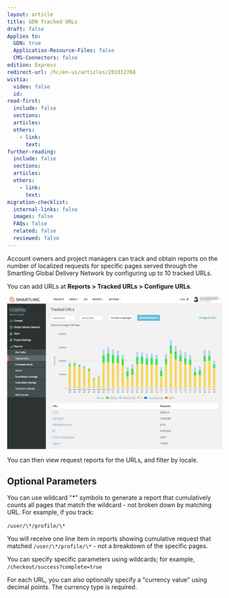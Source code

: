 ```yaml
---
layout: article
title: GDN Tracked URLs
draft: false
Applies to:
  GDN: true
  Application-Resource-Files: false
  CMS-Connectors: false
edition: Express
redirect-url: /hc/en-us/articles/201012768
wistia:
  video: false
  id:
read-first:
  include: false
  sections:
  articles:
  others:
    - link:
      text:
further-reading:
  include: false
  sections:
  articles:
  others:
    - link:
      text:
migration-checklist:
  internal-links: false
  images: false
  FAQs: false
  related: false
  reviewed: false
---
```



Account owners and project managers can track and obtain reports on the number of localized requests for specific pages served through the Smartling Global Delivery Network by configuring up to 10 tracked URLs.

You can add URLs at **Reports &gt; Tracked URLs &gt; Configure URLs**.

![](/uploads/versions/smartling___tracked_urls---x----1248-887x---.png)

You can then view request reports for the URLs, and filter by locale.

## Optional Parameters

You can use wildcard "\*" symbols to generate a report that cumulatively counts all pages that match the wildcard - not broken down by matching URL. For example, if you track:

`/user/\*/profile/\*`

You will receive one line item in reports showing cumulative request that matched `/user/\*/profile/\*` - not a breakdown of the specific pages.

You can specify specific parameters using wildcards; for example, `/checkout/success?complete=true`

For each URL, you can also optionally specify a "currency value" using decimal points. The currency type is required.